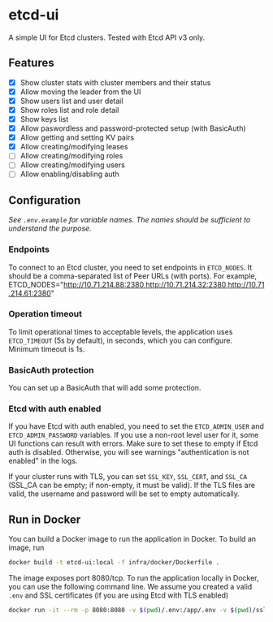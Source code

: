 # etcd-ui

A simple UI for Etcd clusters. Tested with Etcd API v3 only.

## Features

- [x] Show cluster stats with cluster members and their status
- [x] Allow moving the leader from the UI
- [x] Show users list and user detail
- [x] Show roles list and role detail
- [x] Show keys list
- [x] Allow paswordless and password-protected setup (with BasicAuth)
- [x] Allow getting and setting KV pairs
- [x] Allow creating/modifying leases
- [ ] Allow creating/modifying roles
- [ ] Allow creating/modifying users
- [ ] Allow enabling/disabling auth

## Configuration

_See `.env.example` for variable names. The names should be sufficient to understand the purpose._

### Endpoints

To connect to an Etcd cluster, you need to set endpoints in `ETCD_NODES`. It should be a comma-separated list of Peer URLs (with ports). For example, ETCD_NODES="http://10.71.214.88:2380,http://10.71.214.32:2380,http://10.71.214.61:2380"

### Operation timeout

To limit operational times to acceptable levels, the application uses `ETCD_TIMEOUT` (5s by default), in seconds, which you can configure. Minimum timeout is 1s.

### BasicAuth protection

You can set up a BasicAuth that will add some protection.

### Etcd with auth enabled

If you have Etcd with auth enabled, you need to set the `ETCD_ADMIN_USER` and `ETCD_ADMIN_PASSWORD` variables. If you use a non-root level user for it, some UI functions can result with errors. Make sure to set these to empty if Etcd auth is disabled. Otherwise, you will see warnings "authentication is not enabled" in the logs.

If your cluster runs with TLS, you can set `SSL_KEY`, `SSL_CERT`, and `SSL_CA` (SSL_CA can be empty; if non-empty, it must be valid). If the TLS files are valid, the username and password will be set to empty automatically.

## Run in Docker

You can build a Docker image to run the application in Docker. To build an image, run

```bash
docker build -t etcd-ui:local -f infra/docker/Dockerfile .
```

The image exposes port 8080/tcp. To run the application locally in Docker, you can use the following command line. We assume you created a valid `.env` and SSL certificates (if you are using Etcd with TLS enabled)

```bash
docker run -it --rm -p 8080:8080 -v $(pwd)/.env:/app/.env -v $(pwd)/ssl:/app/ssl etcd-ui:local
```
